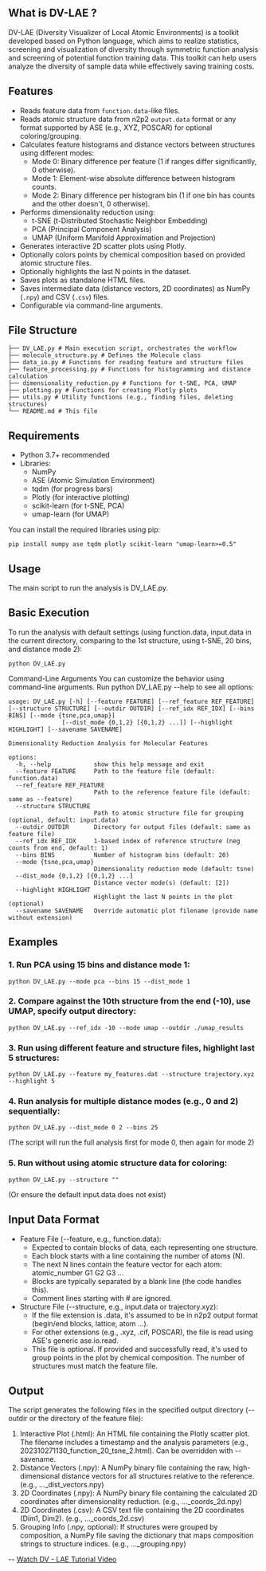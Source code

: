 ## What is DV-LAE ?

DV-LAE (Diversity Visualizer of Local Atomic Environments) is a toolkit developed based on Python language, which aims to realize statistics, screening and visualization of diversity through symmetric function analysis and screening of potential function training data. This toolkit can help users analyze the diversity of sample data while effectively saving training costs.
## Features

*   Reads feature data from `function.data`-like files.
*   Reads atomic structure data from n2p2 `output.data` format or any format supported by ASE (e.g., XYZ, POSCAR) for optional coloring/grouping.
*   Calculates feature histograms and distance vectors between structures using different modes:
    *   Mode 0: Binary difference per feature (1 if ranges differ significantly, 0 otherwise).
    *   Mode 1: Element-wise absolute difference between histogram counts.
    *   Mode 2: Binary difference per histogram bin (1 if one bin has counts and the other doesn't, 0 otherwise).
*   Performs dimensionality reduction using:
    *   t-SNE (t-Distributed Stochastic Neighbor Embedding)
    *   PCA (Principal Component Analysis)
    *   UMAP (Uniform Manifold Approximation and Projection)
*   Generates interactive 2D scatter plots using Plotly.
*   Optionally colors points by chemical composition based on provided atomic structure files.
*   Optionally highlights the last N points in the dataset.
*   Saves plots as standalone HTML files.
*   Saves intermediate data (distance vectors, 2D coordinates) as NumPy (`.npy`) and CSV (`.csv`) files.
*   Configurable via command-line arguments.

## File Structure
```
├── DV_LAE.py # Main execution script, orchestrates the workflow
├── molecule_structure.py # Defines the Molecule class
├── data_io.py # Functions for reading feature and structure files
├── feature_processing.py # Functions for histogramming and distance calculation
├── dimensionality_reduction.py # Functions for t-SNE, PCA, UMAP
├── plotting.py # Functions for creating Plotly plots
├── utils.py # Utility functions (e.g., finding files, deleting structures)
└── README.md # This file
```


## Requirements

*   Python 3.7+ recommended
*   Libraries:
    *   NumPy
    *   ASE (Atomic Simulation Environment)
    *   tqdm (for progress bars)
    *   Plotly (for interactive plotting)
    *   scikit-learn (for t-SNE, PCA)
    *   umap-learn (for UMAP)

You can install the required libraries using pip:

```
pip install numpy ase tqdm plotly scikit-learn "umap-learn>=0.5"
```

## Usage
The main script to run the analysis is DV_LAE.py.

## Basic Execution
To run the analysis with default settings (using function.data, input.data in the current directory, comparing to the 1st structure, using t-SNE, 20 bins, and distance mode 2):
```
python DV_LAE.py
```
Command-Line Arguments
You can customize the behavior using command-line arguments. Run python DV_LAE.py --help to see all options:
```
usage: DV_LAE.py [-h] [--feature FEATURE] [--ref_feature REF_FEATURE] [--structure STRUCTURE] [--outdir OUTDIR] [--ref_idx REF_IDX] [--bins BINS] [--mode {tsne,pca,umap}]
               [--dist_mode {0,1,2} [{0,1,2} ...]] [--highlight HIGHLIGHT] [--savename SAVENAME]

Dimensionality Reduction Analysis for Molecular Features

options:
  -h, --help            show this help message and exit
  --feature FEATURE     Path to the feature file (default: function.data)
  --ref_feature REF_FEATURE
                        Path to the reference feature file (default: same as --feature)
  --structure STRUCTURE
                        Path to atomic structure file for grouping (optional, default: input.data)
  --outdir OUTDIR       Directory for output files (default: same as feature file)
  --ref_idx REF_IDX     1-based index of reference structure (neg counts from end, default: 1)
  --bins BINS           Number of histogram bins (default: 20)
  --mode {tsne,pca,umap}
                        Dimensionality reduction mode (default: tsne)
  --dist_mode {0,1,2} [{0,1,2} ...]
                        Distance vector mode(s) (default: [2])
  --highlight HIGHLIGHT
                        Highlight the last N points in the plot (optional)
  --savename SAVENAME   Override automatic plot filename (provide name without extension)
```

## Examples
### 1. Run PCA using 15 bins and distance mode 1:
~~~b
python DV_LAE.py --mode pca --bins 15 --dist_mode 1
~~~

### 2. Compare against the 10th structure from the end (-10), use UMAP, specify output directory:

~~~
python DV_LAE.py --ref_idx -10 --mode umap --outdir ./umap_results
~~~

### 3. Run using different feature and structure files, highlight last 5 structures:

~~~
python DV_LAE.py --feature my_features.dat --structure trajectory.xyz --highlight 5
~~~

### 4. Run analysis for multiple distance modes (e.g., 0 and 2) sequentially:

~~~
python DV_LAE.py --dist_mode 0 2 --bins 25
~~~
(The script will run the full analysis first for mode 0, then again for mode 2)

### 5. Run without using atomic structure data for coloring:

~~~
python DV_LAE.py --structure ""
~~~
(Or ensure the default input.data does not exist)

## Input Data Format
* Feature File (--feature, e.g., function.data):
    *  Expected to contain blocks of data, each representing one structure.
    *  Each block starts with a line containing the number of atoms (N).
    *  The next N lines contain the feature vector for each atom: atomic_number G1 G2 G3 ...
    *  Blocks are typically separated by a blank line (the code handles this).
    *  Comment lines starting with # are ignored.
* Structure File (--structure, e.g., input.data or trajectory.xyz):
    *  If the file extension is .data, it's assumed to be in n2p2 output format (begin/end blocks, lattice, atom ...).
    *  For other extensions (e.g., .xyz, .cif, POSCAR), the file is read using ASE's generic ase.io.read.
    *  This file is optional. If provided and successfully read, it's used to group points in the plot by chemical composition. The number of structures must match the feature file.

## Output
The script generates the following files in the specified output directory (--outdir or the directory of the feature file):
1. Interactive Plot (.html): An HTML file containing the Plotly scatter plot. The filename includes a timestamp and the analysis parameters (e.g., 202310271130_function_20_tsne_2.html). Can be overridden with --savename.
2. Distance Vectors (.npy): A NumPy binary file containing the raw, high-dimensional distance vectors for all structures relative to the reference. (e.g., ..._dist_vectors.npy)
3. 2D Coordinates (.npy): A NumPy binary file containing the calculated 2D coordinates after dimensionality reduction. (e.g., ..._coords_2d.npy)
4. 2D Coordinates (.csv): A CSV text file containing the 2D coordinates (Dim1, Dim2). (e.g., ..._coords_2d.csv)
5. Grouping Info (.npy, optional): If structures were grouped by composition, a NumPy file saving the dictionary that maps composition strings to structure indices. (e.g., ..._grouping.npy)

--
[Watch DV - LAE Tutorial Video](https://youtu.be/J8WpREFhcHY)
